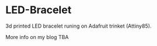 LED-Bracelet
============
3d printed LED bracelet runing on Adafruit trinket (Attiny85).

More info on my blog TBA
